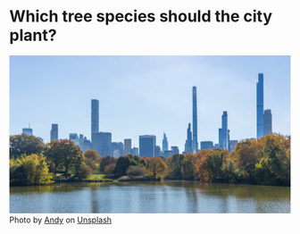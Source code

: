 # Which tree species should the city plant? #
![Trees](andy-1jyxYe7sw4E-unsplash.jpg "Trees")
Photo by <a href="https://unsplash.com/@adwow?utm_source=unsplash&utm_medium=referral&utm_content=creditCopyText">Andy</a> on <a href="https://unsplash.com/s/photos/trees-manhattan?utm_source=unsplash&utm_medium=referral&utm_content=creditCopyText">Unsplash</a>
  

